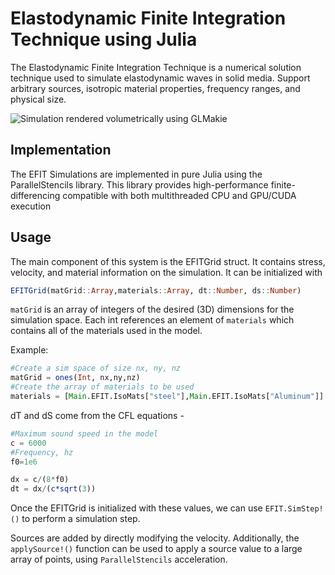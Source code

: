 # Elastodynamic Finite Integration Technique using Julia
The Elastodynamic Finite Integration Technique is a numerical solution technique used to simulate elastodynamic waves in solid media. Support arbitrary sources, isotropic material properties, frequency ranges, and physical size. 

![Simulation rendered volumetrically using GLMakie](https://raw.githubusercontent.com/S-Gol/JuliaEFIT/main/ReadmeImages/Volumetric_100.gif)

## Implementation

The EFIT Simulations are implemented in pure Julia using the ParallelStencils library. This library provides high-performance finite-differencing compatible with both multithreaded CPU and GPU/CUDA execution

## Usage

The main component of this system is the EFITGrid struct. It contains stress, velocity, and material information on the simulation. It can be initialized with

```Julia
EFITGrid(matGrid::Array,materials::Array, dt::Number, ds::Number)
```

`matGrid` is an array of integers of the desired (3D) dimensions for the simulation space. Each int references an element of `materials` which contains all of the materials used in the model. 

Example:
```Julia
#Create a sim space of size nx, ny, nz
matGrid = ones(Int, nx,ny,nz)
#Create the array of materials to be used 
materials = [Main.EFIT.IsoMats["steel"],Main.EFIT.IsoMats["Aluminum"]]
```

dT and dS come from the CFL equations - 

```Julia 
#Maximum sound speed in the model
c = 6000
#Frequency, hz
f0=1e6

dx = c/(8*f0)
dt = dx/(c*sqrt(3))
```

Once the EFITGrid is initialized with these values, we can use `EFIT.SimStep!()` to perform a simulation step.

Sources are added by directly modifying the velocity. Additionally, the `applySource!()` function can be used to apply a source value to a large array of points, using `ParallelStencils` acceleration.  